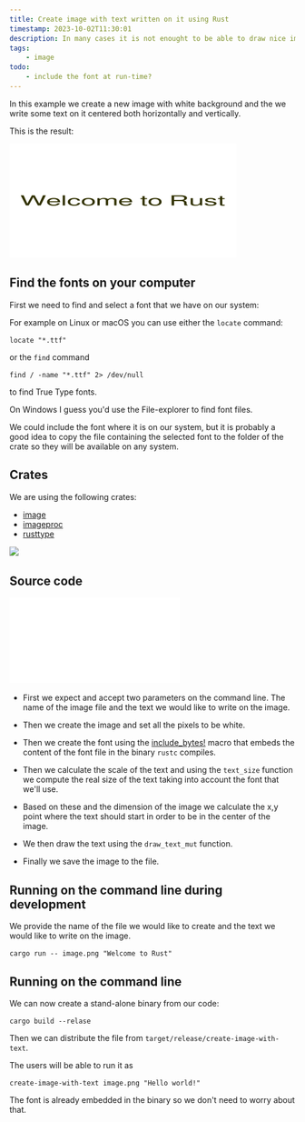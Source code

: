 ```yaml
---
title: Create image with text written on it using Rust
timestamp: 2023-10-02T11:30:01
description: In many cases it is not enought to be able to draw nice images. We would also want to write some text on the image.
tags:
    - image
todo:
    - include the font at run-time?
---
```


In this example we create a new image with white background and the we write some text on it centered both horizontally and vertically.

This is the result:

![](examples/create-image-with-text/image.png)

## Find the fonts on your computer

First we need to find and select a font that we have on our system:


For example on Linux or macOS you can use either the `locate` command:

```
locate "*.ttf"
```

or the `find` command

```
find / -name "*.ttf" 2> /dev/null
```

to find True Type fonts.

On Windows I guess you'd use the File-explorer to find font files.

We could include the font where it is on our system, but it is probably a good idea to copy the file containing the selected font to the folder of the crate so they will be available on any system.


## Crates

We are using the following crates:

* [image](https://crates.io/crates/image)
* [imageproc](https://crates.io/crates/imageproc)
* [rusttype](https://crates.io/crates/rusttype)

![](examples/create-image-with-text/Cargo.toml)

## Source code

![](examples/create-image-with-text/src/main.rs)

* First we expect and accept two parameters on the command line. The name of the image file and the text we would like to write on the image.

* Then we create the image and set all the pixels to be white.

* Then we create the font using the [include_bytes!](https://doc.rust-lang.org/std/macro.include_bytes.html) macro that embeds the content of the font file in the binary `rustc` compiles.

* Then we calculate the scale of the text and using the `text_size` function we compute the real size of the text taking into account the font that we'll use.

* Based on these and the dimension of the image we calculate the x,y point where the text should start in order to be in the center of the image.

* We then draw the text using the `draw_text_mut` function.

* Finally we save the image to the file.

## Running on the command line during development

We provide the name of the file we would like to create and the text we would like to write on the image.

```
cargo run -- image.png "Welcome to Rust"
```

## Running on the command line

We can now create a stand-alone binary from our code:

```
cargo build --relase
```

Then we can distribute the file from `target/release/create-image-with-text`.

The users will be able to run it as

```
create-image-with-text image.png "Hello world!"
```

The font is already embedded in the binary so we don't need to worry about that.



